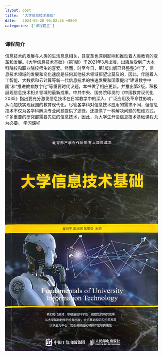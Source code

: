```yaml
---
layout: post
title:  "大学信息技术基础"
date:   2024-05-20 00:02:36 +0800
categories: ['课程建立']
---
```

### 课程简介
信息技术的发展与人类的生活息息相关，其变革也深刻影响和推动着人类教育的变革和发展。《大学信息技术基础》（第1版）于2021年3月出版，出版后受到广大本科院校和职业院校师生的喜爱。然而，时至今日，第1版出版已经整整3年了，信息技术领域的发展和变化速度是任何其他技术领域都望尘莫及的，因此，伴随着人工智能、大数据和云计算等新一代信息技术的快速发展和国家提出“建设数字中国”和“推进教育数字化”等重要时代议题，本书做了相应更新，并推出第2版，积极展现信息技术相关领域的最新成果。中共中央、国务院印发的《中国教育现代化2035》指出要充分激发信息技术在日常教学中的深入、广泛应用及革命性影响，从而加快实现我国的教育现代化。尽管各学科对信息技术应用的需求不同，但信息技术不仅为各学科解决专业问题提供了途径，还提供了一种解决问题的思维方式，许多重要的研究都需要先进的信息技术，因此，为大学生开设信息技术基础课程尤为必要。
[学习课程](https://lzugjy.gitbook.io/da-xue-xin-xi-ji-shu-ji-chu/)

[![robot-based-practice 课程](/images/book-thumb/fundamental_of_university_information_technology.jpg)](https://lzugjy.gitbook.io/da-xue-xin-xi-ji-shu-ji-chu/)
